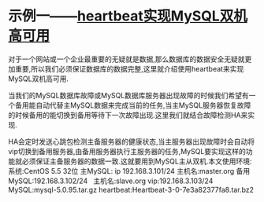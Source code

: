 # 示例一——[heartbeat实现MySQL双机高可用](https://www.linuxzen.com/heartbeatshi-xian-mysqlshuang-ji-gao-ke-yong.html)

对于一个网站或一个企业最重要的无疑就是数据,那么数据库的数据安全无疑就更加重要,所以我们必须保证数据库的数据完整,这里就介绍使用heartbeat来实现MySQL双机高可用.

当我们的MySQL数据库故障或MySQL数据库服务器出现故障的时候我们希望有一个备用能自动代替主MySQL数据来完成当前的任务,当主MySQL服务器恢复故障的时候备用的能切换到备用等待下一次故障出现.这里我们就结合故障检测HA来实现.

HA会定时发送心跳包检测主备服务器的健康状态,当主服务器出现故障时会自动将vip切换到备用服务器,由备用服务器执行主服务器的任务,MySQL要实现这样的功能就必须保证主备服务器的数据一致.这就要用到MySQL主从双机.本文使用环境: 系统:CentOS 5.5 32位 主MySQL: ip 192.168.3.101/24 主机名:master.org 备用MySQL:192.168.3.102/24   主机名:slave.org vip:192.168.3.103/24 MySQL:mysql-5.0.95.tar.gz heartbeat:Heartbeat-3-0-7e3a82377fa8.tar.bz2



